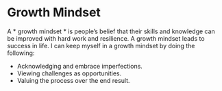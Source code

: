 # Growth Mindset

A * growth mindset * is people’s belief that their skills and knowledge can be improved with hard work and resilience. A growth mindset leads to success in life. I can keep myself in a growth mindset by doing the following:

- Acknowledging and embrace imperfections. 
- Viewing challenges as opportunities. 
- Valuing the process over the end result.

